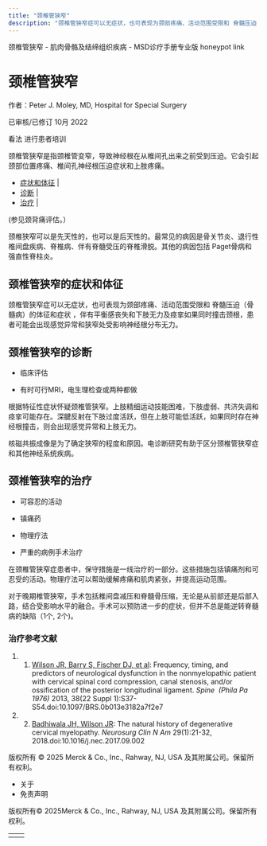 ```yaml
---
title: "颈椎管狭窄"
description: "颈椎管狭窄症可以无症状，也可表现为颈部疼痛、活动范围受限和 脊髓压迫（骨髓病）的体征和症状 ，伴有平衡感丧失和下肢无力及痉挛如果同时撞击颈根，患者可能会出现感觉异常和狭窄处受影响神经根分布无力。"
---
```


﻿颈椎管狭窄 \- 肌肉骨骼及结缔组织疾病 \- MSD诊疗手册专业版 honeypot link

# 颈椎管狭窄

作者：Peter J. Moley, MD, Hospital for Special Surgery

已审核/已修订 10月 2022

看法 进行患者培训

颈椎管狭窄是指颈椎管变窄，导致神经根在从椎间孔出来之前受到压迫。它会引起颈部位置疼痛、椎间孔神经根压迫症状和上肢疼痛。

- [症状和体征](#症状和体征_v73498706_zh) \|
- [诊断](#诊断_v73498711_zh) \|
- [治疗](#治疗_v73498721_zh) \|

(参见颈背痛评估。）

颈椎狭窄可以是先天性的，也可以是后天性的。最常见的病因是骨关节炎、退行性椎间盘疾病、脊椎病、伴有脊髓受压的脊椎滑脱。其他的病因包括 Paget骨病和强直性脊柱炎。

## 颈椎管狭窄的症状和体征

颈椎管狭窄症可以无症状，也可表现为颈部疼痛、活动范围受限和 脊髓压迫（骨髓病）的体征和症状 ，伴有平衡感丧失和下肢无力及痉挛如果同时撞击颈根，患者可能会出现感觉异常和狭窄处受影响神经根分布无力。

## 颈椎管狭窄的诊断

- 临床评估

- 有时可行MRI，电生理检查或两种都做


根据特征性症状怀疑颈椎管狭窄。上肢精细运动技能困难，下肢虚弱、共济失调和痉挛可能存在。深腱反射在下肢过度活跃，但在上肢可能低活跃，如果同时存在神经根撞击，则会出现感觉异常和上肢无力。

核磁共振成像是为了确定狭窄的程度和原因。电诊断研究有助于区分颈椎管狭窄症和其他神经系统疾病。

## 颈椎管狭窄的治疗

- 可容忍的活动

- 镇痛药

- 物理疗法

- 严重的病例手术治疗


在颈椎管狭窄症患者中，保守措施是一线治疗的一部分。这些措施包括镇痛剂和可忍受的活动。物理疗法可以帮助缓解疼痛和肌肉紧张，并提高运动范围。

对于晚期椎管狭窄，手术包括椎间盘减压和脊髓骨压缩，无论是从前部还是后部入路，结合受影响水平的融合。手术可以预防进一步的症状，但并不总是能逆转脊髓病的缺陷（1个, 2个)。

### 治疗参考文献

1. 1. [Wilson JR, Barry S, Fischer DJ, et al](https://pubmed.ncbi.nlm.nih.gov/23963005/): Frequency, timing, and predictors of neurological dysfunction in the nonmyelopathic patient with cervical spinal cord compression, canal stenosis, and/or ossification of the posterior longitudinal ligament. _Spine  (Phila Pa 1976)_ 2013, 38(22 Suppl 1):S37-S54.doi:10.1097/BRS.0b013e3182a7f2e7

2. 2. [Badhiwala JH, Wilson JR](https://pubmed.ncbi.nlm.nih.gov/29173433/): The natural history of degenerative cervical myelopathy. _Neurosurg Clin N Am_ 29(1):21-32, 2018.doi:10.1016/j.nec.2017.09.002




版权所有 © 2025
Merck & Co., Inc., Rahway, NJ, USA 及其附属公司。保留所有权利。

- 关于
- 免责声明

版权所有© 2025Merck & Co., Inc., Rahway, NJ, USA 及其附属公司。保留所有权利。

|     |     |
| --- | --- |
|  |  |
